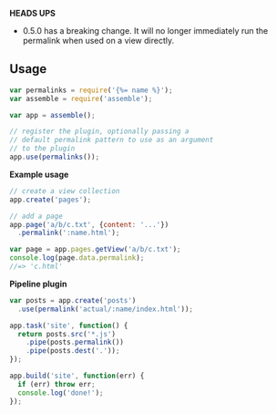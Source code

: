 
**HEADS UPS**

- 0.5.0 has a breaking change. It will no longer immediately run the permalink when used on a view directly.

## Usage

```js
var permalinks = require('{%= name %}');
var assemble = require('assemble');

var app = assemble();

// register the plugin, optionally passing a
// default permalink pattern to use as an argument
// to the plugin
app.use(permalinks());
```

**Example usage**

```js
// create a view collection
app.create('pages');

// add a page
app.page('a/b/c.txt', {content: '...'})
  .permalink(':name.html');

var page = app.pages.getView('a/b/c.txt');
console.log(page.data.permalink);
//=> 'c.html'
```

**Pipeline plugin**

```js
var posts = app.create('posts')
  .use(permalink('actual/:name/index.html'));

app.task('site', function() {
  return posts.src('*.js')
    .pipe(posts.permalink())
    .pipe(posts.dest('.'));
});

app.build('site', function(err) {
  if (err) throw err;
  console.log('done!');
});
```

